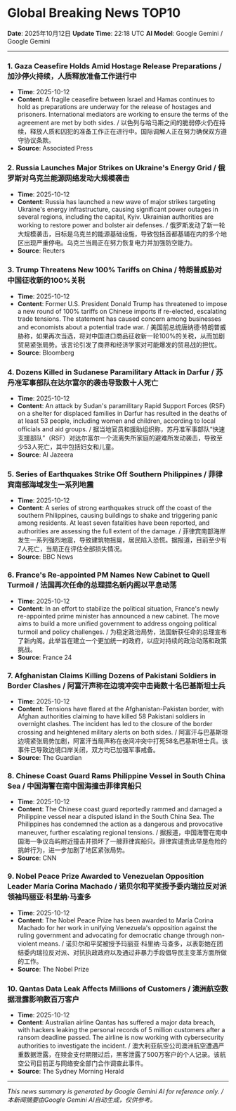 # Global Breaking News TOP10

**Date**: 2025年10月12日
**Update Time**: 22:18 UTC
**AI Model**: Google Gemini / Google Gemini

---

### 1. **Gaza Ceasefire Holds Amid Hostage Release Preparations** / **加沙停火持续，人质释放准备工作进行中**
- **Time**: 2025-10-12
- **Content**: A fragile ceasefire between Israel and Hamas continues to hold as preparations are underway for the release of hostages and prisoners. International mediators are working to ensure the terms of the agreement are met by both sides. / 以色列与哈马斯之间的脆弱停火仍在持续，释放人质和囚犯的准备工作正在进行中。国际调解人正在努力确保双方遵守协议条款。
- **Source**: Associated Press

### 2. **Russia Launches Major Strikes on Ukraine's Energy Grid** / **俄罗斯对乌克兰能源网络发动大规模袭击**
- **Time**: 2025-10-12
- **Content**: Russia has launched a new wave of major strikes targeting Ukraine's energy infrastructure, causing significant power outages in several regions, including the capital, Kyiv. Ukrainian authorities are working to restore power and bolster air defenses. / 俄罗斯发动了新一轮大规模袭击，目标是乌克兰的能源基础设施，导致包括首都基辅在内的多个地区出现严重停电。乌克兰当局正在努力恢复电力并加强防空能力。
- **Source**: Reuters

### 3. **Trump Threatens New 100% Tariffs on China** / **特朗普威胁对中国征收新的100%关税**
- **Time**: 2025-10-12
- **Content**: Former U.S. President Donald Trump has threatened to impose a new round of 100% tariffs on Chinese imports if re-elected, escalating trade tensions. The statement has caused concern among businesses and economists about a potential trade war. / 美国前总统唐纳德·特朗普威胁称，如果再次当选，将对中国进口商品征收新一轮100%的关税，从而加剧贸易紧张局势。该言论引发了商界和经济学家对可能爆发的贸易战的担忧。
- **Source**: Bloomberg

### 4. **Dozens Killed in Sudanese Paramilitary Attack in Darfur** / **苏丹准军事部队在达尔富尔的袭击导致数十人死亡**
- **Time**: 2025-10-12
- **Content**: An attack by Sudan's paramilitary Rapid Support Forces (RSF) on a shelter for displaced families in Darfur has resulted in the deaths of at least 53 people, including women and children, according to local officials and aid groups. / 据当地官员和援助组织称，苏丹准军事部队“快速支援部队”（RSF）对达尔富尔一个流离失所家庭的避难所发动袭击，导致至少53人死亡，其中包括妇女和儿童。
- **Source**: Al Jazeera

### 5. **Series of Earthquakes Strike Off Southern Philippines** / **菲律宾南部海域发生一系列地震**
- **Time**: 2025-10-12
- **Content**: A series of strong earthquakes struck off the coast of the southern Philippines, causing buildings to shake and triggering panic among residents. At least seven fatalities have been reported, and authorities are assessing the full extent of the damage. / 菲律宾南部海岸发生一系列强烈地震，导致建筑物摇晃，居民陷入恐慌。据报道，目前至少有7人死亡，当局正在评估全部损失情况。
- **Source**: BBC News

### 6. **France's Re-appointed PM Names New Cabinet to Quell Turmoil** / **法国再次任命的总理提名新内阁以平息动荡**
- **Time**: 2025-10-12
- **Content**: In an effort to stabilize the political situation, France's newly re-appointed prime minister has announced a new cabinet. The move aims to build a more unified government to address ongoing political turmoil and policy challenges. / 为稳定政治局势，法国新获任命的总理宣布了新内阁。此举旨在建立一个更加统一的政府，以应对持续的政治动荡和政策挑战。
- **Source**: France 24

### 7. **Afghanistan Claims Killing Dozens of Pakistani Soldiers in Border Clashes** / **阿富汗声称在边境冲突中击毙数十名巴基斯坦士兵**
- **Time**: 2025-10-12
- **Content**: Tensions have flared at the Afghanistan-Pakistan border, with Afghan authorities claiming to have killed 58 Pakistani soldiers in overnight clashes. The incident has led to the closure of the border crossing and heightened military alerts on both sides. / 阿富汗与巴基斯坦边境紧张局势加剧，阿富汗当局声称在夜间冲突中打死58名巴基斯坦士兵。该事件已导致边境口岸关闭，双方均已加强军事戒备。
- **Source**: The Guardian

### 8. **Chinese Coast Guard Rams Philippine Vessel in South China Sea** / **中国海警在南中国海撞击菲律宾船只**
- **Time**: 2025-10-12
- **Content**: The Chinese coast guard reportedly rammed and damaged a Philippine vessel near a disputed island in the South China Sea. The Philippines has condemned the action as a dangerous and provocative maneuver, further escalating regional tensions. / 据报道，中国海警在南中国海一争议岛屿附近撞击并损坏了一艘菲律宾船只。菲律宾谴责此举是危险的挑衅行为，进一步加剧了地区紧张局势。
- **Source**: CNN

### 9. **Nobel Peace Prize Awarded to Venezuelan Opposition Leader María Corina Machado** / **诺贝尔和平奖授予委内瑞拉反对派领袖玛丽亚·科里纳·马查多**
- **Time**: 2025-10-12
- **Content**: The Nobel Peace Prize has been awarded to María Corina Machado for her work in unifying Venezuela's opposition against the ruling government and advocating for democratic change through non-violent means. / 诺贝尔和平奖被授予玛丽亚·科里纳·马查多，以表彰她在团结委内瑞拉反对派、对抗执政政府以及通过非暴力手段倡导民主变革方面所做的工作。
- **Source**: The Nobel Prize

### 10. **Qantas Data Leak Affects Millions of Customers** / **澳洲航空数据泄露影响数百万客户**
- **Time**: 2025-10-12
- **Content**: Australian airline Qantas has suffered a major data breach, with hackers leaking the personal records of 5 million customers after a ransom deadline passed. The airline is now working with cybersecurity authorities to investigate the incident. / 澳大利亚航空公司澳洲航空遭遇严重数据泄露，在赎金支付期限过后，黑客泄露了500万客户的个人记录。该航空公司目前正与网络安全部门合作调查此事件。
- **Source**: The Sydney Morning Herald

---

*This news summary is generated by Google Gemini AI for reference only. / 本新闻摘要由Google Gemini AI自动生成，仅供参考。*
